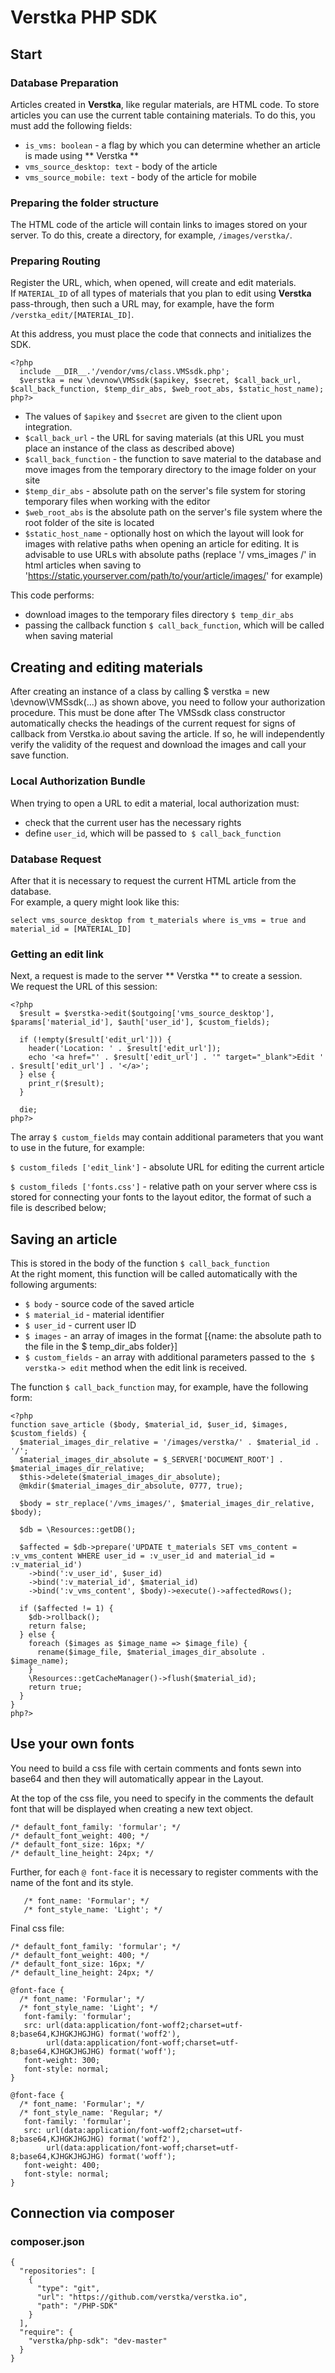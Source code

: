 # Verstka PHP SDK

## Start

### Database Preparation
Articles created in **Verstka**, like regular materials, are HTML code.
To store articles you can use the current table containing materials.
To do this, you must add the following fields:
* `is_vms: boolean` - a flag by which you can determine whether an article is made using ** Verstka **
* `vms_source_desktop: text` - body of the article
* `vms_source_mobile: text` - body of the article for mobile

### Preparing the folder structure
The HTML code of the article will contain links to images stored on your server.
To do this, create a directory, for example, `/images/verstka/`.

### Preparing Routing
Register the URL, which, when opened, will create and edit materials. <br>
If `MATERIAL_ID` of all types of materials that you plan to edit using **Verstka** pass-through, then such a URL may, for example, have the form `/verstka_edit/[MATERIAL_ID]`.

At this address, you must place the code that connects and initializes the SDK.

```
<?php
  include __DIR__.'/vendor/vms/class.VMSsdk.php';
  $verstka = new \devnow\VMSsdk($apikey, $secret, $call_back_url, $call_back_function, $temp_dir_abs, $web_root_abs, $static_host_name);
php?>
```
* The values of `$apikey` and `$secret` are given to the client upon integration.
* `$call_back_url` - the URL for saving materials (at this URL you must place an instance of the class as described above)
* `$call_back_function` - the function to save material to the database and move images from the temporary directory to the image folder on your site
* `$temp_dir_abs` - absolute path on the server's file system for storing temporary files when working with the editor
* `$web_root_abs` is the absolute path on the server's file system where the root folder of the site is located
* `$static_host_name` - optionally host on which the layout will look for images with relative paths when opening an article for editing. It is advisable to use URLs with absolute paths (replace '/ vms_images /' in html articles when saving to 'https://static.yourserver.com/path/to/your/article/images/' for example)


This code performs:
* download images to the temporary files directory `$ temp_dir_abs`
* passing the callback function `$ call_back_function`, which will be called when saving material

## Creating and editing materials

After creating an instance of a class by calling $ verstka = new \devnow\VMSsdk(...) as shown above, you need to follow your authorization procedure. This must be done after The VMSsdk class constructor automatically checks the headings of the current request for signs of callback from Verstka.io about saving the article. If so, he will independently verify the validity of the request and download the images and call your save function.

### Local Authorization Bundle

When trying to open a URL to edit a material, local authorization must: <br>
* check that the current user has the necessary rights
* define `user_id`, which will be passed to` $ call_back_function`

### Database Request
After that it is necessary to request the current HTML article from the database. <br>
For example, a query might look like this:
```
select vms_source_desktop from t_materials where is_vms = true and material_id = [MATERIAL_ID]
```

### Getting an edit link
Next, a request is made to the server ** Verstka ** to create a session. <br>
We request the URL of this session:

```
<?php
  $result = $verstka->edit($outgoing['vms_source_desktop'], $params['material_id'], $auth['user_id'], $custom_fields);
  
  if (!empty($result['edit_url'])) {
    header('Location: ' . $result['edit_url']);
    echo '<a href="' . $result['edit_url'] . '" target="_blank">Edit ' . $result['edit_url'] . '</a>';
  } else {
    print_r($result);
  }
  
  die;
php?>
```

The array `$ custom_fields` may contain additional parameters that you want to use in the future, for example:

`$ custom_fileds ['edit_link']` - absolute URL for editing the current article

`$ custom_fileds ['fonts.css']` - relative path on your server where css is stored for connecting your fonts to the layout editor, the format of such a file is described below;

## Saving an article

This is stored in the body of the function `$ call_back_function` <br>
At the right moment, this function will be called automatically with the following arguments: <br>
* `$ body` - source code of the saved article
* `$ material_id` - material identifier
* `$ user_id` - current user ID
* `$ images` - an array of images in the format [{name: the absolute path to the file in the $ temp_dir_abs folder}]
* `$ custom_fields` - an array with additional parameters passed to the` $ verstka-> edit` method when the edit link is received.

The function `$ call_back_function` may, for example, have the following form:
```
<?php
function save_article ($body, $material_id, $user_id, $images, $custom_fields) {
  $material_images_dir_relative = '/images/verstka/' . $material_id . '/';
  $material_images_dir_absolute = $_SERVER['DOCUMENT_ROOT'] . $material_images_dir_relative;
  $this->delete($material_images_dir_absolute);
  @mkdir($material_images_dir_absolute, 0777, true);

  $body = str_replace('/vms_images/', $material_images_dir_relative, $body);

  $db = \Resources::getDB();

  $affected = $db->prepare('UPDATE t_materials SET vms_content = :v_vms_content WHERE user_id = :v_user_id and material_id = :v_material_id')
    ->bind(':v_user_id', $user_id)
    ->bind(':v_material_id', $material_id)
    ->bind(':v_vms_content', $body)->execute()->affectedRows();

  if ($affected != 1) {
    $db->rollback();
    return false;
  } else {
    foreach ($images as $image_name => $image_file) {
      rename($image_file, $material_images_dir_absolute . $image_name);
    }
    \Resources::getCacheManager()->flush($material_id);
    return true;
  }
}
php?>
```

## Use your own fonts

You need to build a css file with certain comments and fonts sewn into base64 and then they will automatically appear in the Layout.

At the top of the css file, you need to specify in the comments the default font that will be displayed when creating a new text object.
```
/* default_font_family: 'formular'; */
/* default_font_weight: 400; */
/* default_font_size: 16px; */
/* default_line_height: 24px; */
```

Further, for each `@ font-face` it is necessary to register comments with the name of the font and its style.
```
   /* font_name: 'Formular'; */
   /* font_style_name: 'Light'; */
```

Final css file:
```
/* default_font_family: 'formular'; */
/* default_font_weight: 400; */
/* default_font_size: 16px; */
/* default_line_height: 24px; */

@font-face {
  /* font_name: 'Formular'; */
  /* font_style_name: 'Light'; */
   font-family: 'formular';
   src: url(data:application/font-woff2;charset=utf-8;base64,KJHGKJHGJHG) format('woff2'),
        url(data:application/font-woff;charset=utf-8;base64,KJHGKJHGJHG) format('woff');
   font-weight: 300;
   font-style: normal;
}

@font-face {
  /* font_name: 'Formular'; */
  /* font_style_name: 'Regular; */
   font-family: 'formular';
   src: url(data:application/font-woff2;charset=utf-8;base64,KJHGKJHGJHG) format('woff2'),
        url(data:application/font-woff;charset=utf-8;base64,KJHGKJHGJHG) format('woff');
   font-weight: 400;
   font-style: normal;
}
```

## Connection via composer

### composer.json

```
{
  "repositories": [
    {
      "type": "git",
      "url": "https://github.com/verstka/verstka.io",
      "path": "/PHP-SDK"
    }
  ],
  "require": {
    "verstka/php-sdk": "dev-master"
  }
}
```
